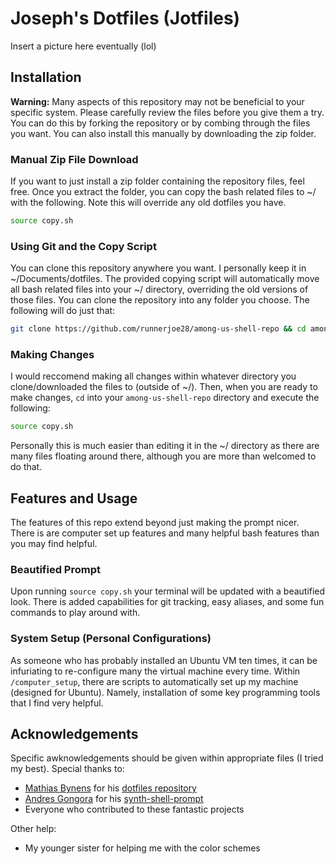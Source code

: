# Joseph's Dotfiles (Jotfiles)

Insert a picture here eventually (lol)

## Installation
**Warning:** Many aspects of this repository may not be beneficial to your specific system. Please carefully review the files before you give them a try. You can do this by forking the repository or by combing through the files you want. You can also install this manually by downloading the zip folder.

### Manual Zip File Download
If you want to just install a zip folder containing the repository files, feel free. Once you extract the folder, you can copy the bash related files to ~/ with the following. Note this will override any old dotfiles you have.
```bash
source copy.sh
```

### Using Git and the Copy Script
You can clone this repository anywhere you want. I personally keep it in ~/Documents/dotfiles. The provided copying script will automatically move all bash related files into your ~/ directory, overriding the old versions of those files. You can clone the repository into any folder you choose. The following will do just that:
```bash
git clone https://github.com/runnerjoe28/among-us-shell-repo && cd among-us-shell-repo && source copy.sh
```

### Making Changes
I would reccomend making all changes within whatever directory you clone/downloaded the files to (outside of ~/). Then, when you are ready to make changes, `cd` into your `among-us-shell-repo` directory and execute the following:
```bash
source copy.sh
```
Personally this is much easier than editing it in the ~/ directory as there are many files floating around there, although you are more than welcomed to do that.

## Features and Usage
The features of this repo extend beyond just making the prompt nicer. There is are computer set up features and many helpful bash features than you may find helpful.

### Beautified Prompt
Upon running `source copy.sh` your terminal will be updated with a beautified look. There is added capabilities for git tracking, easy aliases, and some fun commands to play around with.

### System Setup (Personal Configurations)
As someone who has probably installed an Ubuntu VM ten times, it can be infuriating to re-configure many the virtual machine every time. Within `/computer_setup`, there are scripts to automatically set up my machine (designed for Ubuntu). Namely, installation of some key programming tools that I find very helpful.

## Acknowledgements
Specific awknowledgements should be given within appropriate files (I tried my best). Special thanks to:
- [Mathias Bynens](https://github.com/mathiasbynens) for his [dotfiles repository](https://github.com/mathiasbynens/dotfiles)
- [Andres Gongora](https://github.com/andresgongora) for his [synth-shell-prompt](https://github.com/andresgongora/synth-shell-prompt) 
- Everyone who contributed to these fantastic projects

Other help:
- My younger sister for helping me with the color schemes